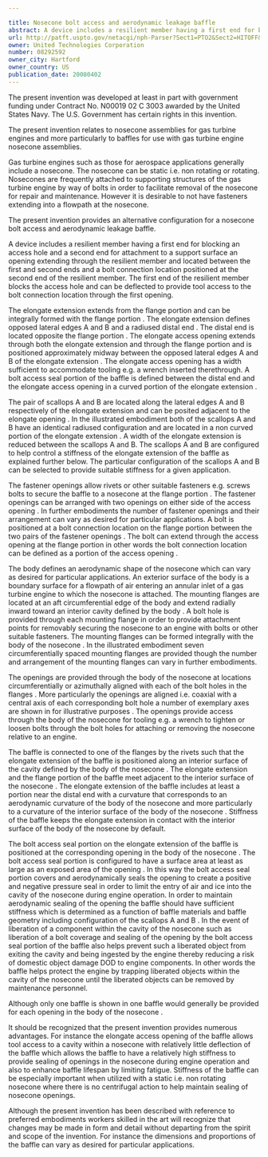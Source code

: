 ```yaml
---

title: Nosecone bolt access and aerodynamic leakage baffle
abstract: A device includes a resilient member having a first end for blocking an access hole and a second end for attachment to a support surface, an opening extending through the resilient member and located between the first and second ends, and a bolt connection location positioned at the second end of the resilient member. The first end of the resilient member blocks the access hole and can be deflected to provide tool access to the bolt connection location through the first opening.
url: http://patft.uspto.gov/netacgi/nph-Parser?Sect1=PTO2&Sect2=HITOFF&p=1&u=%2Fnetahtml%2FPTO%2Fsearch-adv.htm&r=1&f=G&l=50&d=PALL&S1=08292592&OS=08292592&RS=08292592
owner: United Technologies Corporation
number: 08292592
owner_city: Hartford
owner_country: US
publication_date: 20080402
---
```

The present invention was developed at least in part with government funding under Contract No. N00019 02 C 3003 awarded by the United States Navy. The U.S. Government has certain rights in this invention.

The present invention relates to nosecone assemblies for gas turbine engines and more particularly to baffles for use with gas turbine engine nosecone assemblies.

Gas turbine engines such as those for aerospace applications generally include a nosecone. The nosecone can be static i.e. non rotating or rotating. Nosecones are frequently attached to supporting structures of the gas turbine engine by way of bolts in order to facilitate removal of the nosecone for repair and maintenance. However it is desirable to not have fasteners extending into a flowpath at the nosecone.

The present invention provides an alternative configuration for a nosecone bolt access and aerodynamic leakage baffle.

A device includes a resilient member having a first end for blocking an access hole and a second end for attachment to a support surface an opening extending through the resilient member and located between the first and second ends and a bolt connection location positioned at the second end of the resilient member. The first end of the resilient member blocks the access hole and can be deflected to provide tool access to the bolt connection location through the first opening.

The elongate extension extends from the flange portion and can be integrally formed with the flange portion . The elongate extension defines opposed lateral edges A and B and a radiused distal end . The distal end is located opposite the flange portion . The elongate access opening extends through both the elongate extension and through the flange portion and is positioned approximately midway between the opposed lateral edges A and B of the elongate extension . The elongate access opening has a width sufficient to accommodate tooling e.g. a wrench inserted therethrough. A bolt access seal portion of the baffle is defined between the distal end and the elongate access opening in a curved portion of the elongate extension .

The pair of scallops A and B are located along the lateral edges A and B respectively of the elongate extension and can be posited adjacent to the elongate opening . In the illustrated embodiment both of the scallops A and B have an identical radiused configuration and are located in a non curved portion of the elongate extension . A width of the elongate extension is reduced between the scallops A and B. The scallops A and B are configured to help control a stiffness of the elongate extension of the baffle as explained further below. The particular configuration of the scallops A and B can be selected to provide suitable stiffness for a given application.

The fastener openings allow rivets or other suitable fasteners e.g. screws bolts to secure the baffle to a nosecone at the flange portion . The fastener openings can be arranged with two openings on either side of the access opening . In further embodiments the number of fastener openings and their arrangement can vary as desired for particular applications. A bolt is positioned at a bolt connection location on the flange portion between the two pairs of the fastener openings . The bolt can extend through the access opening at the flange portion in other words the bolt connection location can be defined as a portion of the access opening .

The body defines an aerodynamic shape of the nosecone which can vary as desired for particular applications. An exterior surface of the body is a boundary surface for a flowpath of air entering an annular inlet of a gas turbine engine to which the nosecone is attached. The mounting flanges are located at an aft circumferential edge of the body and extend radially inward toward an interior cavity defined by the body . A bolt hole is provided through each mounting flange in order to provide attachment points for removably securing the nosecone to an engine with bolts or other suitable fasteners. The mounting flanges can be formed integrally with the body of the nosecone . In the illustrated embodiment seven circumferentially spaced mounting flanges are provided though the number and arrangement of the mounting flanges can vary in further embodiments.

The openings are provided through the body of the nosecone at locations circumferentially or azimuthally aligned with each of the bolt holes in the flanges . More particularly the openings are aligned i.e. coaxial with a central axis of each corresponding bolt hole a number of exemplary axes are shown in for illustrative purposes . The openings provide access through the body of the nosecone for tooling e.g. a wrench to tighten or loosen bolts through the bolt holes for attaching or removing the nosecone relative to an engine.

The baffle is connected to one of the flanges by the rivets such that the elongate extension of the baffle is positioned along an interior surface of the cavity defined by the body of the nosecone . The elongate extension and the flange portion of the baffle meet adjacent to the interior surface of the nosecone . The elongate extension of the baffle includes at least a portion near the distal end with a curvature that corresponds to an aerodynamic curvature of the body of the nosecone and more particularly to a curvature of the interior surface of the body of the nosecone . Stiffness of the baffle keeps the elongate extension in contact with the interior surface of the body of the nosecone by default.

The bolt access seal portion on the elongate extension of the baffle is positioned at the corresponding opening in the body of the nosecone . The bolt access seal portion is configured to have a surface area at least as large as an exposed area of the opening . In this way the bolt access seal portion covers and aerodynamically seals the opening to create a positive and negative pressure seal in order to limit the entry of air and ice into the cavity of the nosecone during engine operation. In order to maintain aerodynamic sealing of the opening the baffle should have sufficient stiffness which is determined as a function of baffle materials and baffle geometry including configuration of the scallops A and B . In the event of liberation of a component within the cavity of the nosecone such as liberation of a bolt coverage and sealing of the opening by the bolt access seal portion of the baffle also helps prevent such a liberated object from exiting the cavity and being ingested by the engine thereby reducing a risk of domestic object damage DOD to engine components. In other words the baffle helps protect the engine by trapping liberated objects within the cavity of the nosecone until the liberated objects can be removed by maintenance personnel.

Although only one baffle is shown in one baffle would generally be provided for each opening in the body of the nosecone .

It should be recognized that the present invention provides numerous advantages. For instance the elongate access opening of the baffle allows tool access to a cavity within a nosecone with relatively little deflection of the baffle which allows the baffle to have a relatively high stiffness to provide sealing of openings in the nosecone during engine operation and also to enhance baffle lifespan by limiting fatigue. Stiffness of the baffle can be especially important when utilized with a static i.e. non rotating nosecone where there is no centrifugal action to help maintain sealing of nosecone openings.

Although the present invention has been described with reference to preferred embodiments workers skilled in the art will recognize that changes may be made in form and detail without departing from the spirit and scope of the invention. For instance the dimensions and proportions of the baffle can vary as desired for particular applications.

